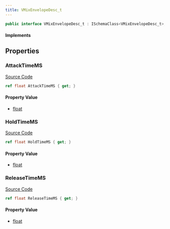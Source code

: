 ```yaml
---
title: VMixEnvelopeDesc_t
---
```


```csharp
public interface VMixEnvelopeDesc_t : ISchemaClass<VMixEnvelopeDesc_t>, ISchemaField, ISchemaClass, INativeHandle
```

#### Implements

## Properties

### AttackTimeMS

[Source Code](https://github.com/swiftly-solution/swiftlys2/blob/main/managed/src/SwiftlyS2.Generated/Schemas/Interfaces/VMixEnvelopeDesc_t.cs#L17)

```csharp
ref float AttackTimeMS { get; }
```

#### Property Value

- [float](https://learn.microsoft.com/dotnet/api/system.single)

### HoldTimeMS

[Source Code](https://github.com/swiftly-solution/swiftlys2/blob/main/managed/src/SwiftlyS2.Generated/Schemas/Interfaces/VMixEnvelopeDesc_t.cs#L19)

```csharp
ref float HoldTimeMS { get; }
```

#### Property Value

- [float](https://learn.microsoft.com/dotnet/api/system.single)

### ReleaseTimeMS

[Source Code](https://github.com/swiftly-solution/swiftlys2/blob/main/managed/src/SwiftlyS2.Generated/Schemas/Interfaces/VMixEnvelopeDesc_t.cs#L21)

```csharp
ref float ReleaseTimeMS { get; }
```

#### Property Value

- [float](https://learn.microsoft.com/dotnet/api/system.single)

